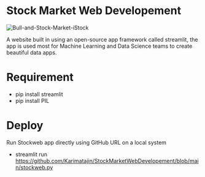 # Stock Market Web Developement

![Bull-and-Stock-Market-iStock](https://user-images.githubusercontent.com/43942029/100137248-35d4b980-2e5a-11eb-80f6-4ad85abadb3d.jpg)

A website built in using an open-source app framework called streamlit, the app is used most for Machine Learning and Data Science teams to create beautiful data apps.


# Requirement

- pip install streamlit
- pip install PIL

# Deploy 

Run Stockweb app directly using GitHub URL on a local system

- streamlit run https://github.com/Karimatajin/StockMarketWebDevelopement/blob/main/stockweb.py
